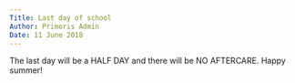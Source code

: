```yaml
---
Title: Last day of school
Author: Primoris Admin
Date: 11 June 2018
---
```


The last day will be a HALF DAY and there will be NO AFTERCARE. Happy summer!
